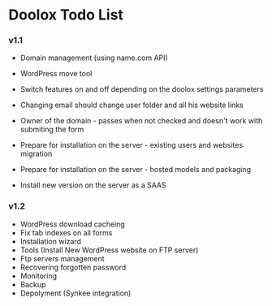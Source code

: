 Doolox Todo List
================

### v1.1 ###

* Domain management (using name.com API)
* WordPress move tool
* Switch features on and off depending on the doolox settings parameters
* Changing email should change user folder and all his website links
* Owner of the domain - passes when not checked and doesn't work with submiting the form

* Prepare for installation on the server - existing users and websites migration
* Prepare for installation on the server - hosted models and packaging
* Install new version on the server as a SAAS

### v1.2 ###

* WordPress download cacheing
* Fix tab indexes on all forms
* Installation wizard
* Tools (Install New WordPress website on FTP server)
* Ftp servers management
* Recovering forgotten password
* Monitoring
* Backup
* Depolyment (Synkee integration)